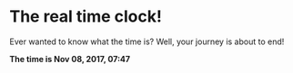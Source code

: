 # The real time clock!

Ever wanted to know what the time is? Well, your journey is about to end!

**The time is Nov 08, 2017, 07:47**